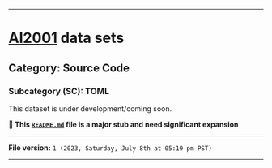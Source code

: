 
***

# [AI2001](https://github.com/seanpm2001/AI2001/) data sets

## Category: Source Code

### Subcategory (SC): TOML

This dataset is under development/coming soon.

**🌱️ This [`README.md`](/README.md) file is a major stub and need significant expansion**

***

**File version:** `1 (2023, Saturday, July 8th at 05:19 pm PST)`

***
